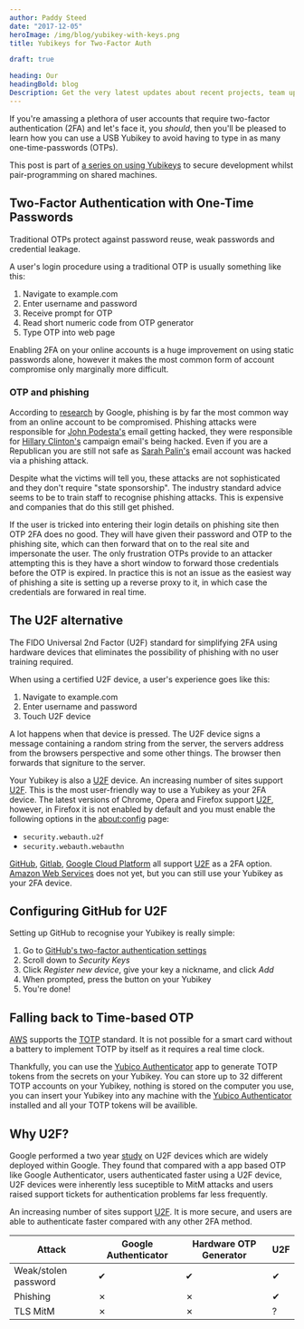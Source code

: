 ```yaml
---
author: Paddy Steed
date: "2017-12-05"
heroImage: /img/blog/yubikey-with-keys.png
title: Yubikeys for Two-Factor Auth

draft: true

heading: Our
headingBold: blog
Description: Get the very latest updates about recent projects, team updates, thoughts and industry news from our team of EngineerBetter experts.
---
```


If you're amassing a plethora of user accounts that require two-factor authentication (2FA) and let's face it, you _should_, then you'll be pleased to learn how you can use a USB Yubikey to avoid having to type in as many one-time-passwords (OTPs).

<section class="boxout">
<p>This post is part of <a href="/blog/yubikey-all-the-things/">a series on using Yubikeys</a> to secure development whilst pair-programming on shared machines.</p>
</section>

## Two-Factor Authentication with One-Time Passwords

Traditional OTPs protect against password reuse, weak passwords and credential leakage.

A user's login procedure using a traditional OTP is usually something like this:

1. Navigate to example.com
2. Enter username and password
3. Receive prompt for OTP
4. Read short numeric code from OTP generator
5. Type OTP into web page

Enabling 2FA on your online accounts is a huge improvement on using static passwords alone, however it makes the most common form of account compromise only marginally more difficult.

### OTP and phishing

According to [research][goog_phishing] by Google, phishing is by far the most common way from an online account to be compromised.
Phishing attacks were responsible for [John Podesta's][podesta] email getting hacked, they were responsible for [Hillary Clinton's][clinton] campaign email's being hacked.
Even if you are a Republican you are still not safe as [Sarah Palin's][palin] email account was hacked via a phishing attack.

Despite what the victims will tell you, these attacks are not sophisticated and they don't require "state sponsorship".
The industry standard advice seems to be to train staff to recognise phishing attacks.
This is expensive and companies that do this still get phished.

If the user is tricked into entering their login details on phishing site then OTP 2FA does no good.
They will have given their password and OTP to the phishing site, which can then forward that on to the real site and impersonate the user.
The only frustration OTPs provide to an attacker attempting this is they have a short window to forward those credentials before the OTP is expired.
In practice this is not an issue as the easiest way of phishing a site is setting up a reverse proxy to it, in which case the credentials are forwared in real time.

## The U2F alternative

The FIDO Universal 2nd Factor (U2F) standard for simplifying 2FA using hardware devices that eliminates the possibility of phishing with no user training required.

When using a certified U2F device, a user's experience goes like this:

1. Navigate to example.com
2. Enter username and password
3. Touch U2F device

A lot happens when that device is pressed.
The U2F device signs a message containing a random string from the server, the servers address from the browsers perspective and some other things.
The browser then forwards that signiture to the server.

Your Yubikey is also a [U2F] device.
An increasing number of sites support [U2F].
This is the most user-friendly way to use a Yubikey as your 2FA device.
The latest versions of Chrome, Opera and Firefox support [U2F], however, in Firefox it is not enabled by default and you must enable the following options in the <about:config> page:

- `security.webauth.u2f`
- `security.webauth.webauthn`

[GitHub][githubU2F], [Gitlab][gitlabU2F], [Google Cloud Platform][GCPU2F] all support [U2F] as a 2FA option.
[Amazon Web Services][AWS] does not yet, but you can still use your Yubikey as your 2FA device.

## Configuring GitHub for U2F

Setting up GitHub to recognise your Yubikey is really simple:

1. Go to [GitHub's two-factor authentication settings](https://github.com/settings/two_factor_authentication/configure)
1. Scroll down to _Security Keys_
1. Click _Register new device_, give your key a nickname, and click _Add_
1. When prompted, press the button on your Yubikey
1. You're done!

## Falling back to Time-based OTP

[AWS] supports the [TOTP] standard.
It is not possible for a smart card without a battery to implement TOTP by itself as it requires a real time clock.

Thankfully, you can use the [Yubico Authenticator][yubico_authenticator] app to generate TOTP tokens from the secrets on your Yubikey. You can store up to 32 different TOTP accounts on your Yubikey, nothing is stored on the computer you use, you can insert your Yubikey into any machine with the [Yubico Authenticator][yubico_authenticator] installed and all your TOTP tokens will be availible.

## Why U2F?

Google performed a two year [study][googU2F] on U2F devices which are widely deployed within Google. They found that compared with a app based OTP like Google Authenticator, users authenticated faster using a U2F device, U2F devices were inherently less suceptible to MitM attacks and users raised support tickets for authentication problems far less frequently.

An increasing number of sites support [U2F]. It is more secure, and users are able to authenticate faster compared with any other 2FA method.

Attack               | Google Authenticator | Hardware OTP Generator | U2F
---------------------|----------------------|------------------------|----
Weak/stolen password | &#x2714; |   &#x2714; |   &#x2714;
Phishing             | &#x2717; |   &#x2717; |  &#x2714;
TLS MitM             | &#x2717; |   &#x2717; | ?

[cvpwn]: https://thejh.net/misc/website-terminal-copy-paste
[githubkeys]: https://github.com/settings/keys
[gitlabkeys]: https://gitlab.com/profile/keys
[yubi4]: https://www.yubico.com/product/yubikey-4-series/
[U2F]: https://www.yubico.com/solutions/fido-u2f/
[githubU2F]: https://help.github.com/articles/configuring-two-factor-authentication-via-fido-u2f/
[gitlabU2F]: https://docs.gitlab.com/ce/user/profile/account/two_factor_authentication.html#enable-2fa-via-u2f-device
[GCPU2F]: https://cloud.google.com/solutions/securing-gcp-account-security-keys
[AWS]: https://aws.amazon.com/
[yubico_authenticator]: https://www.yubico.com/support/knowledge-base/categories/articles/yubico-authenticator-download/
[TOTP]: https://tools.ietf.org/html/rfc6238
[ROCA]: https://www.yubico.com/support/security-advisories/ysa-2017-01/
[googU2F]: https://research.google.com/pubs/pub45409.html
[goog_phishing]: https://security.googleblog.com/2017/11/new-research-understanding-root-cause.html
[podesta]: http://edition.cnn.com/2017/06/27/politics/russia-dnc-hacking-csr/index.html
[clinton]: https://www.apnews.com/dea73efc01594839957c3c9a6c962b8a
[palin]: https://www.wired.com/2008/09/group-posts-e-m/

